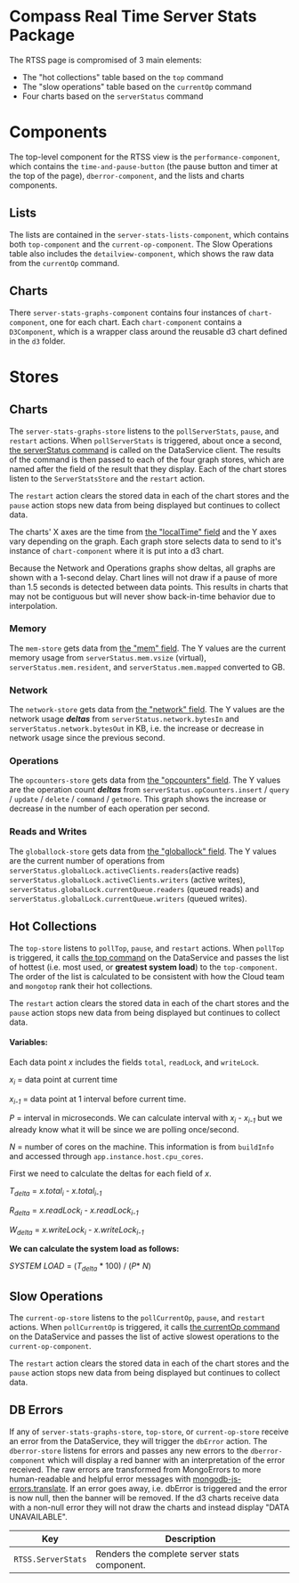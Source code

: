 # Compass Real Time Server Stats Package

The RTSS page is compromised of 3 main elements:
- The "hot collections" table based on the `top` command
- The "slow operations" table based on the `currentOp` command
- Four charts based on the `serverStatus` command

# Components

The top-level component for the RTSS view is the `performance-component`, which contains the `time-and-pause-button` (the pause button and timer at the top of the page), `dberror-component`, and the lists and charts components.

## Lists
The lists are contained in the `server-stats-lists-component`, which contains both `top-component` and the `current-op-component`. The Slow Operations table also includes the `detailview-component`, which shows the raw data from the `currentOp` command.

## Charts
There `server-stats-graphs-component` contains four instances of `chart-component`, one for each chart. Each `chart-component` contains a `D3Component`, which is a wrapper class around the reusable d3 chart defined in the `d3` folder.

# Stores

## Charts
The `server-stats-graphs-store` listens to the `pollServerStats`, `pause`, and `restart` actions. When `pollServerStats` is triggered, about once a second, [the serverStatus command](https://docs.mongodb.com/manual/reference/command/serverStatus/#dbcmd.serverStatus) is called on the DataService client. The results of the command is then passed to each of the four graph stores, which are named after the field of the result that they display. Each of the chart stores listen to the `ServerStatsStore` and the `restart` action.

The `restart` action clears the stored data in each of the chart stores and the `pause` action stops new data from being displayed but continues to collect data.

The charts' X axes are the time from [the "localTime" field](https://docs.mongodb.com/manual/reference/command/serverStatus/#serverstatus.localTime) and the Y axes vary depending on the graph. Each graph store selects data to send to it's instance of `chart-component` where it is put into a d3 chart.

Because the Network and Operations graphs show deltas, all graphs are shown with a 1-second delay. Chart lines will not draw if a pause of more than 1.5 seconds is detected between data points. This results in charts that may not be contiguous but will never show back-in-time behavior due to interpolation.

### Memory
The `mem-store` gets data from [the "mem" field](https://docs.mongodb.com/manual/reference/command/serverStatus/#mem). The Y values are the current memory usage from `serverStatus.mem.vsize` (virtual), `serverStatus.mem.resident`, and `serverStatus.mem.mapped` converted to GB.

### Network
The `network-store` gets data from [the "network" field](https://docs.mongodb.com/manual/reference/command/serverStatus/#serverstatus.network). The Y values are the network usage **_deltas_** from `serverStatus.network.bytesIn` and `serverStatus.network.bytesOut` in KB, i.e. the increase or decrease in network usage since the previous second.

### Operations
The `opcounters-store` gets data from [the "opcounters" field](https://docs.mongodb.com/manual/reference/command/serverStatus/#opcounters). The Y values are the operation count **_deltas_** from `serverStatus.opCounters.insert` / `query` / `update` / `delete` / `command` / `getmore`. This graph shows the increase or decrease in the number of each operation per second.

### Reads and Writes

The `globallock-store` gets data from [the "globallock" field](https://docs.mongodb.com/manual/reference/command/serverStatus/#server-status-global-lock). The Y values are the current number of operations from `serverStatus.globalLock.activeClients.readers`(active reads) `serverStatus.globalLock.activeClients.writers` (active writes), `serverStatus.globalLock.currentQueue.readers` (queued reads) and `serverStatus.globalLock.currentQueue.writers` (queued writes).

## Hot Collections
The `top-store` listens to `pollTop`, `pause`, and `restart` actions. When `pollTop` is triggered, it calls [the top command](https://docs.mongodb.com/master/reference/command/top) on the DataService and passes the list of hottest (i.e. most used, or **greatest system load**) to the `top-component`. The order of the list is calculated to be consistent with how the Cloud team and `mongotop` rank their hot collections.

The `restart` action clears the stored data in each of the chart stores and the `pause` action stops new data from being displayed but continues to collect data.

#### Variables:
Each data point _x_ includes the fields `total`, `readLock`, and `writeLock`.

_x<sub>i</sub>_ = data point at current time

_x<sub>i-1</sub>_ = data point at 1 interval before current time.

_P_ = interval in microseconds. We can calculate interval with _x<sub>i</sub> - x<sub>i-1</sub>_ but we already know what it will be since we are polling once/second.

_N_ = number of cores on the machine. This information is from `buildInfo` and accessed through `app.instance.host.cpu_cores`.

First we need to calculate the deltas for each field of _x_.

_T<sub>delta</sub>_ = _x.total<sub>i</sub>_ - _x.total<sub>i-1</sub>_

_R<sub>delta</sub>_ = _x.readLock<sub>i</sub>_ - _x.readLock<sub>i-1</sub>_

_W<sub>delta</sub>_ = _x.writeLock<sub>i</sub>_ - _x.writeLock<sub>i-1</sub>_

**We can calculate the system load as follows:**

_SYSTEM LOAD_ = (_T<sub>delta</sub>_ * 100) / (_P_* _N_)

## Slow Operations

The `current-op-store` listens to the `pollCurrentOp`, `pause`, and `restart` actions. When `pollCurrentOp` is triggered, it calls [the currentOp command](https://docs.mongodb.com/manual/reference/method/db.currentOp) on the DataService and passes the list of active slowest operations to the `current-op-component`.

The `restart` action clears the stored data in each of the chart stores and the `pause` action stops new data from being displayed but continues to collect data.

## DB Errors

If any of `server-stats-graphs-store`, `top-store`, or `current-op-store` receive an error from the DataService, they will trigger the `dbError` action. The `dberror-store` listens for errors and passes any new errors to the `dberror-component` which will display a red banner with an interpretation of the error received. The raw errors are transformed from MongoErrors to more human-readable and helpful error messages with [mongodb-js-errors.translate](https://github.com/mongodb-js/errors/blob/master/index.js). If an error goes away, i.e. dbError is triggered and the error is now null, then the banner will be removed. If the d3 charts receive data with a non-null error they will not draw the charts and instead display "DATA UNAVAILABLE".


| Key                | Description                                  |
|--------------------|----------------------------------------------|
| `RTSS.ServerStats` | Renders the complete server stats component. |
